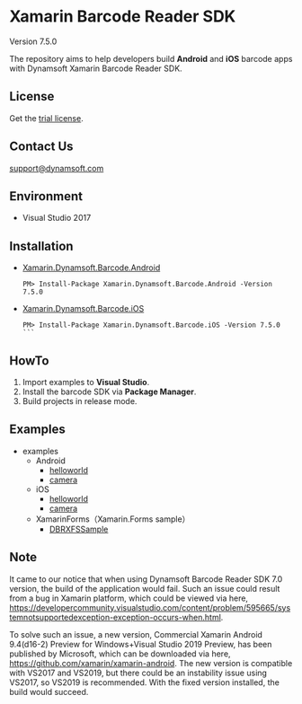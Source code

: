 # Xamarin Barcode Reader SDK

Version 7.5.0

The repository aims to help developers build **Android** and **iOS** barcode apps with Dynamsoft Xamarin Barcode Reader SDK.

## License
Get the [trial license](https://www.dynamsoft.com/CustomerPortal/Portal/Triallicense.aspx).

## Contact Us
<support@dynamsoft.com>

## Environment
* Visual Studio 2017

## Installation

- [Xamarin.Dynamsoft.Barcode.Android](https://www.nuget.org/packages/Xamarin.Dynamsoft.Barcode.Android/)

    ```
    PM> Install-Package Xamarin.Dynamsoft.Barcode.Android -Version 7.5.0
    ```

- [Xamarin.Dynamsoft.Barcode.iOS](https://www.nuget.org/packages/Xamarin.Dynamsoft.Barcode.iOS/)

    ```
    PM> Install-Package Xamarin.Dynamsoft.Barcode.iOS -Version 7.5.0    ```

## HowTo
1. Import examples to **Visual Studio**.
2. Install the barcode SDK via **Package Manager**.
3. Build projects in release mode.

## Examples
- examples
    - Android
        - [helloworld](https://github.com/dynamsoft-dbr/xamarin/tree/master/examples/Android/helloworld)
        - [camera](https://github.com/dynamsoft-dbr/xamarin/tree/master/examples/Android/camera)
    - iOS
        - [helloworld](https://github.com/dynamsoft-dbr/xamarin/tree/master/examples/iOS/helloworld)
        - [camera](https://github.com/dynamsoft-dbr/xamarin/tree/master/examples/iOS/camera)
    - XamarinForms（Xamarin.Forms sample）
        - [DBRXFSSample](https://github.com/dynamsoft-dbr/xamarin/tree/master/examples/XamarinForms/DBRXFSample)
        
## Note
It came to our notice that when using Dynamsoft Barcode Reader SDK 7.0 version, the build of the application would fail. Such an issue could result from a bug in Xamarin platform, which could be viewed via here, https://developercommunity.visualstudio.com/content/problem/595665/systemnotsupportedexception-exception-occurs-when.html.

To solve such an issue, a new version, Commercial Xamarin Android 9.4(d16-2) Preview for Windows+Visual Studio 2019 Preview, has been published by Microsoft, which can be downloaded via here, https://github.com/xamarin/xamarin-android. The new version is compatible with VS2017 and VS2019, but there could be an instability issue using VS2017, so VS2019 is recommended. With the fixed version installed, the build would succeed.
